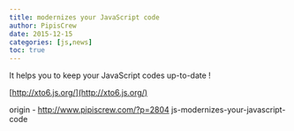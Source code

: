 ```yaml
---
title: modernizes your JavaScript code
author: PipisCrew
date: 2015-12-15
categories: [js,news]
toc: true
---
```


It helps you to keep your JavaScript codes up-to-date !

[http://xto6.js.org/](http://xto6.js.org/)

origin - http://www.pipiscrew.com/?p=2804 js-modernizes-your-javascript-code
